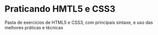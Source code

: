 # Praticando HMTL5 e CSS3 
 Pasta de exercícios de HTML5 e CSS3, com principais sintaxe, e uso das melhores práticas e técnicas
